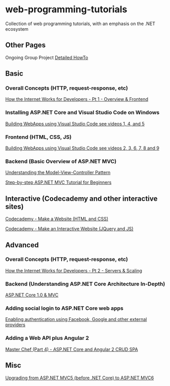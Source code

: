 # web-programming-tutorials
Collection of web programming tutorials, with an emphasis on the .NET ecosystem

## Other Pages
Ongoing Group Project [Detailed HowTo](https://github.com/jeyoor/web-programming-tutorials/blob/master/group-project.md)


## Basic

### Overall Concepts (HTTP, request-response, etc)

[How the Internet Works for Developers - Pt 1 - Overview & Frontend](https://www.youtube.com/watch?v=e4S8zfLdLgQ)

### Installing ASP.NET Core and Visual Studio Code on Windows

[Building WebApps using Visual Studio Code see videos 1, 4, and 5](https://www.youtube.com/playlist?list=PLNVjvTjIY2geo3BrTxA_YqL57P-Jxf9Nr)

### Frontend (HTML, CSS, JS)

[Building WebApps using Visual Studio Code see videos 2, 3, 6, 7, 8 and 9](https://www.youtube.com/playlist?list=PLNVjvTjIY2geo3BrTxA_YqL57P-Jxf9Nr)

### Backend (Basic Overview of ASP.NET MVC)

[Understanding the Model-View-Controller Pattern](https://www.youtube.com/watch?v=4BRh1gtBTxI)

[Step-by-step ASP.NET MVC Tutorial for Beginners](https://www.youtube.com/watch?v=E7Voso411Vs)

## Interactive (Codecademy and other interactive sites)

[Codecademy - Make a Website (HTML and CSS)](https://www.codecademy.com/learn/make-a-website)

[Codecademy - Make an Interactive Website (JQuery and JS)](https://www.codecademy.com/skills/make-an-interactive-website)

## Advanced

### Overall Concepts (HTTP, request-response, etc)

[How the Internet Works for Developers - Pt 2 - Servers & Scaling](https://www.youtube.com/watch?v=FTAPjr7vgxE)

### Backend (Understanding ASP.NET Core Architecture In-Depth)

[ASP.NET Core 1.0 & MVC](https://www.youtube.com/playlist?list=PLYMOUCVo86jGwWoSoEkpgnCJ3IPXIQmIC)

### Adding social login to ASP.NET Core web apps

[Enabling authentication using Facebook, Google and other external providers](https://docs.microsoft.com/en-us/aspnet/core/security/authentication/social/index)

### Adding a Web API plus Angular 2

[Master Chef (Part 4) - ASP.NET Core and Angular 2 CRUD SPA](https://www.codeproject.com/Articles/1183740/Master-Chef-Part-ASP-NET-Core-and-Angular-CRUD-SPA)

## Misc

[Upgrading from ASP.NET MVC5 (before .NET Core) to ASP.NET MVC6](https://www.youtube.com/watch?v=2yAkadTx_UI)
